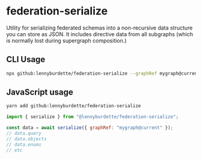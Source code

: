 # federation-serialize

Utility for serializing federated schemas into a non-recursive data structure
you can store as JSON. It includes directive data from all subgraphs (which is
normally lost during supergraph composition.)

## CLI Usage

```sh
npx github:lennyburdette/federation-serialize --graphRef mygraph@current
```

## JavaScript usage

```sh
yarn add github:lennyburdette/federation-serialize
```

```js
import { serialize } from "@lennyburdette/federation-serialize";

const data = await serialize({ graphRef: "mygraph@current" });
// data.query
// data.objects
// data.enums
// etc
```
